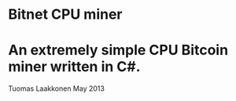 Bitnet CPU miner
================

An extremely simple CPU Bitcoin miner written in C#.
====================================================

Tuomas Laakkonen May 2013
